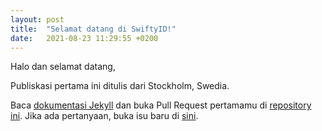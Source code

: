 ```yaml
---
layout: post
title:  "Selamat datang di SwiftyID!"
date:   2021-08-23 11:29:55 +0200
---
```

Halo dan selamat datang,

Publiskasi pertama ini ditulis dari Stockholm, Swedia.

Baca [dokumentasi Jekyll][jekyll-docs] dan buka Pull Request pertamamu di [repository ini][this-gh]. Jika ada pertanyaan, buka isu baru di [sini][this-gh-issue].

[jekyll-docs]: https://jekyllrb.com/docs/home
[this-gh]:   https://github.com/SwiftyID/swiftyid.github.io
[this-gh-issue]:   https://github.com/SwiftyID/swiftyid.github.io/issues